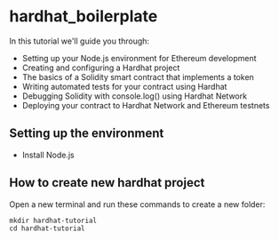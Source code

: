 # hardhat_boilerplate

In this tutorial we'll guide you through:

- Setting up your Node.js environment for Ethereum development
- Creating and configuring a Hardhat project
- The basics of a Solidity smart contract that implements a token
- Writing automated tests for your contract using Hardhat
- Debugging Solidity with console.log() using Hardhat Network
- Deploying your contract to Hardhat Network and Ethereum testnets

## Setting up the environment

- Install Node.js

## How to create new hardhat project

Open a new terminal and run these commands to create a new folder:

```
mkdir hardhat-tutorial
cd hardhat-tutorial
```
